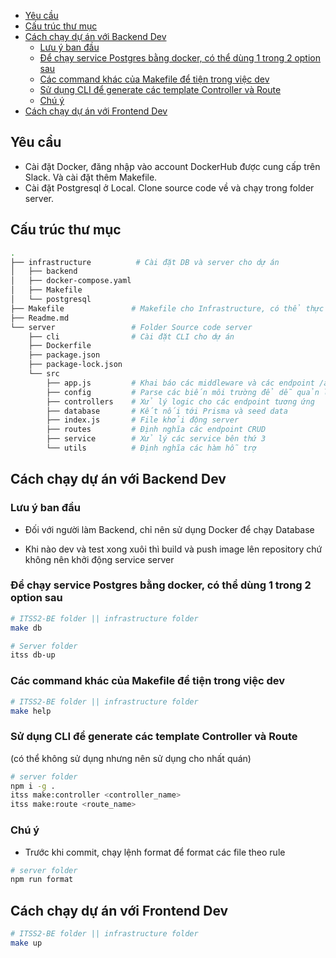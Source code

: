 - [Yêu cầu](#yêu-cầu)
- [Cấu trúc thư mục](#cấu-trúc-thư-mục)
- [Cách chạy dự án với Backend Dev](#cách-chạy-dự-án-với-backend-dev)
  - [Lưu ý ban đầu](#lưu-ý-ban-đầu)
  - [Để chạy service Postgres bằng docker, có thể dùng 1 trong 2 option sau](#để-chạy-service-postgres-bằng-docker-có-thể-dùng-1-trong-2-option-sau)
  - [Các command khác của Makefile để tiện trong việc dev](#các-command-khác-của-makefile-để-tiện-trong-việc-dev)
  - [Sử dụng CLI để generate các template Controller và Route](#sử-dụng-cli-để-generate-các-template-controller-và-route)
  - [Chú ý](#chú-ý)
- [Cách chạy dự án với Frontend Dev](#cách-chạy-dự-án-với-frontend-dev)

## Yêu cầu

- Cài đặt Docker, đăng nhập vào account DockerHub được cung cấp trên Slack. Và cài đặt thêm Makefile.
- Cài đặt Postgresql ở Local. Clone source code về và chạy trong folder server.

## Cấu trúc thư mục

```bash
.
├── infrastructure          # Cài đặt DB và server cho dự án
│   ├── backend
│   ├── docker-compose.yaml
│   ├── Makefile
│   └── postgresql
├── Makefile               # Makefile cho Infrastructure, có thể thực thi từ thư mục root
├── Readme.md
└── server                 # Folder Source code server
    ├── cli                # Cài đặt CLI cho dự án
    ├── Dockerfile
    ├── package.json
    ├── package-lock.json
    └── src
        ├── app.js         # Khai báo các middleware và các endpoint /api/
        ├── config         # Parse các biến môi trường để dễ quản lý (ko cần chỉnh sửa phần này)
        ├── controllers    # Xử lý logic cho các endpoint tương ứng
        ├── database       # Kết nối tới Prisma và seed data
        ├── index.js       # File khởi động server
        ├── routes         # Định nghĩa các endpoint CRUD
        ├── service        # Xử lý các service bên thứ 3
        └── utils          # Định nghĩa các hàm hỗ trợ
```

## Cách chạy dự án với Backend Dev

### Lưu ý ban đầu

- Đối với người làm Backend, chỉ nên sử dụng Docker để chạy Database

- Khi nào dev và test xong xuôi thì build và push image lên repository chứ không nên khởi động service server

### Để chạy service Postgres bằng docker, có thể dùng 1 trong 2 option sau

```bash
# ITSS2-BE folder || infrastructure folder
make db
```

```bash
# Server folder
itss db-up
```

### Các command khác của Makefile để tiện trong việc dev

```bash
# ITSS2-BE folder || infrastructure folder
make help
```

### Sử dụng CLI để generate các template Controller và Route

(có thể không sử dụng nhưng nên sử dụng cho nhất quán)

```bash
# server folder
npm i -g .
itss make:controller <controller_name>
itss make:route <route_name>
```

### Chú ý

- Trước khi commit, chạy lệnh format để format các file theo rule

```bash
# server folder
npm run format
```

## Cách chạy dự án với Frontend Dev

```bash
# ITSS2-BE folder || infrastructure folder
make up
```

